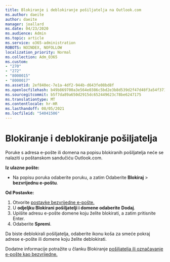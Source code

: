 ```yaml
---
title: Blokiranje i deblokiranje pošiljatelja na Outlook.com
ms.author: daeite
author: daeite
manager: joallard
ms.date: 04/23/2020
ms.audience: Admin
ms.topic: article
ms.service: o365-administration
ROBOTS: NOINDEX, NOFOLLOW
localization_priority: Normal
ms.collection: Adm_O365
ms.custom:
- "270"
- "272"
- "8000015"
- "8000017"
ms.assetid: 2ef840ec-7e1a-4df2-944b-d643fe08bd8f
ms.openlocfilehash: b49b869700a3e564e0386c5bd2e3b8d539d2f47d48f3a54f3718c770ccc9a0bd
ms.sourcegitcommit: b5f7da89a650d2915dc652449623c78be6247175
ms.translationtype: MT
ms.contentlocale: hr-HR
ms.lasthandoff: 08/05/2021
ms.locfileid: "54041506"
---
```

# <a name="block-or-unblock-senders"></a>Blokiranje i deblokiranje pošiljatelja

Poruke s adresa e-pošte ili domena na popisu blokiranih pošiljatelja neće se nalaziti u poštanskom sandučiću Outlook.com.

**Iz ulazne pošte:**

- Na popisu poruka odaberite poruku, a zatim Odaberite **Blokiraj**  >  **bezvrijednu e-poštu**.

**Od Postavke:**

1. Otvorite [postavke bezvrijedne e-pošte.](https://outlook.live.com/mail/options/mail/junkEmail)
2. U **odjeljku Blokirani pošiljatelji i domene odaberite** **Dodaj**.
3. Upišite adresu e-pošte domene koju želite blokirati, a zatim pritisnite Enter.
4. Odaberite **Spremi**.

Da biste deblokirali pošiljatelja, odaberite ikonu koša za smeće pokraj adrese e-pošte ili domene koju želite deblokirati.

Dodatne informacije potražite u članku Blokiranje [pošiljatelja ili označavanje e-pošte kao bezvrijedne.](https://support.office.com/article/a3ece97b-82f8-4a5e-9ac3-e92fa6427ae4?wt.mc_id=Office_Outlook_com_Alchemy)